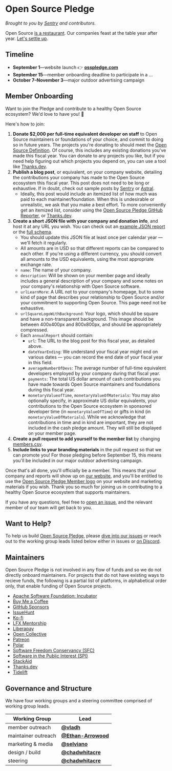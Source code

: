 # Open Source Pledge

_Brought to you by [Sentry](https://sentry.io/welcome/) and contributors._

Open Source [is a restaurant][restaurant]. Our companies feast at the table year
after year. [Let's settle up][osp].

[osp]: https://osspledge.com/
[restaurant]: https://openpath.chadwhitacre.com/2024/open-source-is-a-restaurant/

## Timeline

- **September 1**—website launch 👉 **[osspledge.com][osp]**
- **September 15**—member onboarding deadline to participate in a ...
- **October 7–November 3**—major outdoor advertising campaign

## Member Onboarding

Want to join the Pledge and contribute to a healthy Open Source ecosystem? We'd
love to have you! :balloon:

Here's how to join:

1. **Donate $2,000 per full-time equivalent developer on staff** to Open Source
   maintainers or foundations of your choice, and commit to doing so in future
   years. The projects you're donating to should meet the [Open Source
   Definition][osd]. Of course, this includes any existing donations you've made
   this fiscal year. You can donate to any projects you like, but if you need
   help figuring out which projects you depend on, you can use a tool like
   [Thanks.dev][thanksd].
2. **Publish a blog post**, or equivalent, on your company website, detailing
   the contributions your company has made to the Open Source ecosystem this
   fiscal year. This post does not need to be long or exhaustive. If in doubt,
   check out sample posts by [Sentry][sentry-2023-post] or
   [Astral][astral-post].
   * Ideally, this post would include an itemized list of how much was paid to
   each maintainer/foundation. When this is undesirable or unrealistic, we ask
   that you make a best effort. To more conveniently get an itemized list,
   consider using the [Open Source Pledge GitHub Reporter][osp-github-reporter],
   or [Thanks.dev][thanksd].
4. **Create a short JSON file with your company and donation info**, and host it
   at any URL you wish. You can check out an [example JSON
   report][example-report] or the [full schema][schema].
   * You should update this JSON file at least once per calendar year — we'll
     fetch it regularly.
   * All amounts are in USD so that different reports can be compared to each
     other. If you're using a different currency, you should convert all amounts
     to the USD equivalents, using the most appropriate exchange rate.
   * `name`: The name of your company.
   * `description`: Will be shown on your member page and ideally includes a
     general description of your company and some notes on your company's
     relationship with Open Source software.
   * `urlLearnMore`: A URL not to your company's homepage, but to some kind of
     page that describes your relationship to Open Source and/or your commitment
     to supporting Open Source. This page need not be exhaustive.
   * `urlSquareLogoWithBackground`: Your logo, which should be square and have a
     non-transparent background. This image should be between 400x400px and
     800x800px, and should be appropriately compressed.
   * Each `annualReport` should contain:
     * `url`: The URL to the blog post for this fiscal year, as detailed above.
     * `dateYearEnding`: We understand your fiscal year might end on various
       dates — you can record the end date of your fiscal year in this field.
     * `averageNumberOfDevs`: The average number of full-time equivalent
       developers employed by your company during that fiscal year.
     * `payments`: The total US dollar amount of cash contributions you have
       made towards Open Source maintainers and foundations during this fiscal
       year.
     * `monetaryValueofTime`, `monetaryValueOfMaterials`: You may also
       optionally specify, in approximate US dollar equivalents, your
       contributions to the Open Source ecosystem in sponsored developer time
       (in `monetaryValueOfTime`) or gifts in kind (in
       `monetaryValueOfMaterials`). While we acknowledge that contributions in
       time and in kind are important, they are not included in the cash pledge
       amount. They will still be displayed on your member page.
5. **Create a pull request to add yourself to the member list** by changing
   [members.csv][members-csv].
6. **Include links to your branding materials** in the pull request so that we
   can promote you! For those pledging before September 15, this means you'll be
   included in our major outdoor advertising campaign.

Once that's all done, you'll officially be a member. This means that your
company and reports will show up on [our website][osp], and you'll be entitled
to use the [Open Source Pledge Member logo][member-logo] on your website and
marketing materials if you wish. Thank you so much for joining us in
contributing to a healthy Open Source ecosystem that supports maintainers.

If you have any questions, feel free to [open an issue][new-issue], and the
relevant member of our team will get back to you.

[osd]: https://opensource.org/osd
[example-report]: https://github.com/opensourcepledge/osspledge.com/blob/main/contrib/example-schema.json
[schema]: https://github.com/opensourcepledge/osspledge.com/blob/main/src/content/config.ts
[members-csv]: https://github.com/opensourcepledge/osspledge.com/blob/main/members.csv
[member-logo]: https://github.com/opensourcepledge/osspledge.com/tree/main/public/logos
[new-issue]: https://github.com/opensourcepledge/osspledge.com/issues/new
[sentry-2023-post]: https://blog.sentry.io/we-just-gave-500-000-dollars-to-open-source-maintainers/
[astral-post]: https://astral.sh/blog/astral-oss-fund
[osp-github-reporter]: https://github.com/opensourcepledge/osp-github-reporter
[thanksd]: https://thanks.dev

## Want to Help?

To help us build [Open Source Pledge][osp], please [dive into our
issues][issues] or reach out to the working group leads listed below either in
issues or [on Discord][discord].

[issues]: https://github.com/opensourcepledge/osspledge.com/issues
[discord]: https://discord.gg/svH5XzDsBd

## Maintainers

Open Source Pledge is not involved in any flow of funds and so we do not
directly onboard maintainers. For projects that do not have existing ways to
recieve funds, the following is a partial list of platforms, in alphabetical
order only, that enable funding of Open Source projects.

- [Apache Software Foundation: Incubator](https://incubator.apache.org/)
- [Buy Me a Coffee](https://www.buymeacoffee.com/)
- [GitHub Sponsors](https://github.com/sponsors)
- [IssueHunt](https://issuehunt.io/)
- [Ko-fi](https://ko-fi.com/)
- [LFX Mentorship](https://lfx.linuxfoundation.org/tools/mentorship)
- [Liberapay](https://en.liberapay.com/)
- [Open Collective](https://opencollective.com/)
- [Patreon](https://www.patreon.com/)
- [Polar](https://www.polar.sh/)
- [Software Freedom Conservancy (SFC)](https://sfconservancy.org/projects/apply/)
- [Software in the Public Interest (SPI)](https://www.spi-inc.org/projects/associated-project-howto/)
- [StackAid](https://www.stackaid.us/)
- [Thanks.dev](https://thanks.dev/)
- [Tidelift](https://tidelift.com/)

## Governance and Structure

We have four working groups and a steering committee comprised of working group
leads.

| Working Group       | Lead                                                     |
| ------------------- | -------------------------------------------------------- |
| member outreach     | [**@vladh**](https://github.com/vladh)                   |
| maintainer outreach | [**@Ethan-Arrowood**](https://github.com/Ethan-Arrowood) |
| marketing & media   | [**@selviano**](https://github.com/selviano)             |
| design / build      | [**@chadwhitacre**](https://github.com/chadwhitacre)     |
| steering            | [**@chadwhitacre**](https://github.com/chadwhitacre)     |
